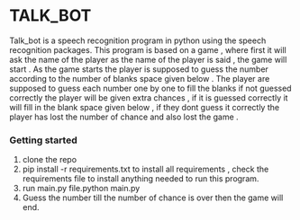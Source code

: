 # TALK_BOT

Talk_bot is a speech recognition program in python using the speech recognition packages.
This program is based on a game , where first it will ask the name of the player as the name of the player is said , the game will start . As the game starts the player is supposed to guess the number according to the number of blanks space  given below . The player are supposed to guess each number one by one to fill the blanks if not guessed correctly the player will be given extra chances , if it is guessed correctly it will fill in the blank space given below , if they dont guess it correctly the player has lost the number of chance and also lost the game .

### Getting started
1. clone the repo
2. pip install -r requirements.txt to install all requirements , check the requirements file to install anything needed to run this program.
3. run main.py file.python main.py
4. Guess the number till the number of chance is over then the game will end.
